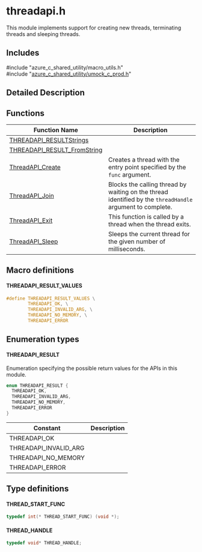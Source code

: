 # threadapi.h 

This module implements support for creating new threads, terminating threads and sleeping threads.

## Includes

\#include "azure_c_shared_utility/macro_utils.h"  
\#include "[azure_c_shared_utility/umock_c_prod.h](iot-c-ref-umock-c-prod-h.md)"  

## Detailed Description

## Functions

Function Name                  | Description                                
--------------------------------|---------------------------------------------
[THREADAPI_RESULTStrings](./iot-c-ref-threadapi-h/threadapi-resultstrings.md)            | 
[THREADAPI_RESULT_FromString](./iot-c-ref-threadapi-h/threadapi-result-fromstring.md)            | 
[ThreadAPI_Create](./iot-c-ref-threadapi-h/threadapi-create.md)            | Creates a thread with the entry point specified by the `func` argument.
[ThreadAPI_Join](./iot-c-ref-threadapi-h/threadapi-join.md)            | Blocks the calling thread by waiting on the thread identified by the `threadHandle` argument to complete.
[ThreadAPI_Exit](./iot-c-ref-threadapi-h/threadapi-exit.md)            | This function is called by a thread when the thread exits.
[ThreadAPI_Sleep](./iot-c-ref-threadapi-h/threadapi-sleep.md)            | Sleeps the current thread for the given number of milliseconds.

## Macro definitions

#### THREADAPI_RESULT_VALUES

```C
#define THREADAPI_RESULT_VALUES \
        THREADAPI_OK, \
        THREADAPI_INVALID_ARG, \
        THREADAPI_NO_MEMORY, \
        THREADAPI_ERROR 
```

## Enumeration types

#### THREADAPI_RESULT

Enumeration specifying the possible return values for the APIs in this module. 

```C
enum THREADAPI_RESULT {
  THREADAPI_OK,
  THREADAPI_INVALID_ARG,
  THREADAPI_NO_MEMORY,
  THREADAPI_ERROR
}
```
Constant                    | Description                                
----------------------------|----------------
 THREADAPI_OK            | 
 THREADAPI_INVALID_ARG            | 
 THREADAPI_NO_MEMORY            | 
 THREADAPI_ERROR            | 

## Type definitions

#### THREAD_START_FUNC

```C
typedef int(* THREAD_START_FUNC) (void *);
```

#### THREAD_HANDLE

```C
typedef void* THREAD_HANDLE;
```


